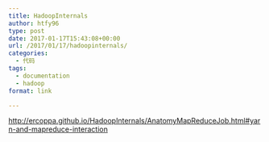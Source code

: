 ```yaml
---
title: HadoopInternals
author: htfy96
type: post
date: 2017-01-17T15:43:08+00:00
url: /2017/01/17/hadoopinternals/
categories:
  - 代码
tags:
  - documentation
  - hadoop
format: link

---
```

<http://ercoppa.github.io/HadoopInternals/AnatomyMapReduceJob.html#yarn-and-mapreduce-interaction>